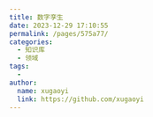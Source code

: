 ```yaml
---
title: 数字孪生
date: 2023-12-29 17:10:55
permalink: /pages/575a77/
categories:
  - 知识库
  - 领域
tags:
  - 
author: 
  name: xugaoyi
  link: https://github.com/xugaoyi
---
```

